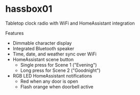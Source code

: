 # hassbox01
 
Tabletop clock radio with WiFi and HomeAssistant integration

Features
* Dimmable character display
* Integrated Bluetooth speaker
* Time, date, and weather sync over WiFi
* HomeAssistant scene button
  * Single press for Scene 1 ("Evening")
  * Long press for Scene 2 ("Goodnight")
* RGB LED HomeAssistant notifications
  * Red when any door is open
  * Flash orange when doorbell active
  